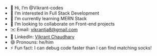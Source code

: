 - 👋 Hi, I’m @Vikrant-codes
- 👀 I’m interested in Full Stack Development
- 🌱 I’m currently learning MERN Stack
- 💞️ I’m looking to collaborate on Front-end projects
- ✉️ Email: [vikrantja8@gmail.com](mailto:vikrantja8@gmail.com)
- 🔗 LinkedIn: [Vikrant Chaudhary](www.linkedin.com/in/vikrant-chaudhary-466371291)
- 😄 Pronouns: he/him
- ⚡ Fun fact: I can debug code faster than I can find matching socks!

<!---
Vikrant-codes/Vikrant-codes is a ✨ special ✨ repository because its `README.md` (this file) appears on your GitHub profile.
You can click the Preview link to take a look at your changes.
--->
